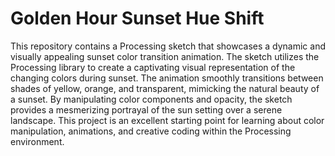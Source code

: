 # Golden Hour Sunset Hue Shift
 This repository contains a Processing sketch that showcases a dynamic and visually appealing sunset color transition animation. The sketch utilizes the Processing library to create a captivating visual representation of the changing colors during sunset. The animation smoothly transitions between shades of yellow, orange, and transparent, mimicking the natural beauty of a sunset. By manipulating color components and opacity, the sketch provides a mesmerizing portrayal of the sun setting over a serene landscape. This project is an excellent starting point for learning about color manipulation, animations, and creative coding within the Processing environment.
